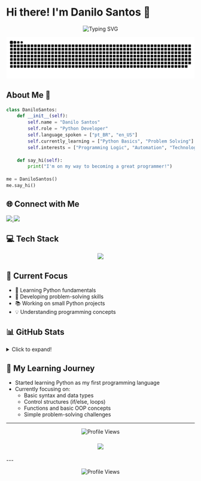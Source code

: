 # Hi there! I'm Danilo Santos 👋

<div align="center">
  <img src="https://readme-typing-svg.herokuapp.com/?font=Fira+Code&duration=3000&pause=1000&color=6F3BF5&center=true&vCenter=true&width=435&lines=Python+Developer;Always+learning+new+things;Passionate+about+technology" alt="Typing SVG" />
</div>

<p align="center">
  <img src="https://raw.githubusercontent.com/platane/snk/output/github-contribution-grid-snake-dark.svg" alt="Snake animation" />
</p>

## About Me 🚀

```python
class DaniloSantos:
    def __init__(self):
        self.name = "Danilo Santos"
        self.role = "Python Developer"
        self.language_spoken = ["pt_BR", "en_US"]
        self.currently_learning = ["Python Basics", "Problem Solving"]
        self.interests = ["Programming Logic", "Automation", "Technology"]
        
    def say_hi(self):
        print("I'm on my way to becoming a great programmer!")

me = DaniloSantos()
me.say_hi()
```

## 🌐 Connect with Me

<div align="left">
  <a href="mailto:danilocraft933@gmail.com">
    <img src="https://img.shields.io/badge/Gmail-333333?style=for-the-badge&logo=gmail&logoColor=red" />
  </a>
  <a href="https://www.instagram.com/danilosmoura_" target="_blank">
    <img src="https://img.shields.io/badge/Instagram-405DE6?style=for-the-badge&logo=instagram&logoColor=white" target="_blank" />
  </a>
</div>

## 💻 Tech Stack

<div align="center">
  <img src="https://skillicons.dev/icons?i=python,vscode,git,github" />
</div>

## 🎯 Current Focus

- 🐍 Learning Python fundamentals
- 🧠 Developing problem-solving skills
- 📚 Working on small Python projects
- 💡 Understanding programming concepts

## 📊 GitHub Stats

<details>
<summary>Click to expand!</summary>
<div align="center">
  <img src="https://github-readme-stats-sigma-five.vercel.app/api?username=danilosmoura&show_icons=true&theme=tokyonight&hide_border=true&count_private=true" height="150">
  <img src="https://github-readme-streak-stats.herokuapp.com/?user=danilosmoura&theme=tokyonight&hide_border=true" height="150">
</div>
</details>

## 🌱 My Learning Journey

- Started learning Python as my first programming language
- Currently focusing on:
  - Basic syntax and data types
  - Control structures (if/else, loops)
  - Functions and basic OOP concepts
  - Simple problem-solving challenges


---

<div align="center">
  <img src="https://komarev.com/ghpvc/?username=danilosmoura&style=for-the-badge&color=blueviolet" alt="Profile Views" />
</div>

<h3 align="center">
    <img src="https://readme-typing-svg.herokuapp.com/?font=Righteous&size=25&center=true&vCenter=true&width=500&height=70&duration=4000&lines=Thanks+for+visiting!+✌️;Learning+and+growing+every+day!;Feel+free+to+connect+:)">
</h3>
---

<p align="center">
  <img src="https://komarev.com/ghpvc/?username=danilosmoura&label=Profile%20views&color=blueviolet&style=flat" alt="Profile Views" />
</p>
